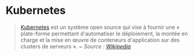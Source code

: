 # Kubernetes

> [Kubernetes](https://github.com/kubernetes/kubernetes) est un système open source qui vise à fournir une « plate-forme permettant d'automatiser le déploiement, la montée en charge et la mise en œuvre de conteneurs d'application sur des clusters de serveurs ». ~ *Source : [Wikipedia](https://fr.wikipedia.org/wiki/Kubernetes)*

